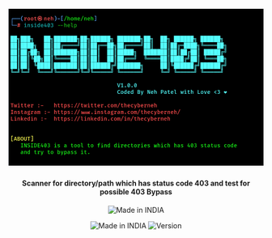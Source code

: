 <h1 align="center">
  <br>
  <a href="https://twitter.com/thecyberneho"><img src="images/inside403main.png" alt="INSIDE403"></a>
</h1>
<h4 align="center">Scanner for directory/path which has status code 403 and test for possible 403 Bypass</h4>


<p align="center">
<a><img title="Made in INDIA" src="https://img.shields.io/badge/MADE%20IN-INDIA-SCRIPT?colorA=%23ff8100&colorB=%23017e40&colorC=%23ff0000&style=for-the-badge"></a>
</p>
<p align="center">
<a><img title="Made in INDIA" src="https://img.shields.io/badge/Tool-inside403-green.svg"></a>
<a><img title="Version" src="https://img.shields.io/badge/Version-5.0-green.svg?style=flat-square"></a>
</p>
